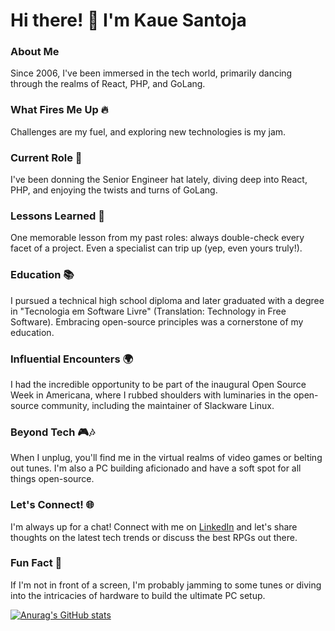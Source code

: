 # Hi there! 👋 I'm Kaue Santoja

### About Me
Since 2006, I've been immersed in the tech world, primarily dancing through the realms of React, PHP, and GoLang.

### What Fires Me Up 🔥
Challenges are my fuel, and exploring new technologies is my jam.

### Current Role 🚀
I've been donning the Senior Engineer hat lately, diving deep into React, PHP, and enjoying the twists and turns of GoLang.

### Lessons Learned 🌟
One memorable lesson from my past roles: always double-check every facet of a project. Even a specialist can trip up (yep, even yours truly!).

### Education 📚
I pursued a technical high school diploma and later graduated with a degree in "Tecnologia em Software Livre" (Translation: Technology in Free Software). Embracing open-source principles was a cornerstone of my education.

### Influential Encounters 🌍
I had the incredible opportunity to be part of the inaugural Open Source Week in Americana, where I rubbed shoulders with luminaries in the open-source community, including the maintainer of Slackware Linux.

### Beyond Tech 🎮🎶
When I unplug, you'll find me in the virtual realms of video games or belting out tunes. I'm also a PC building aficionado and have a soft spot for all things open-source.

### Let's Connect! 🌐
I'm always up for a chat! Connect with me on [LinkedIn](https://www.linkedin.com/in/santoja/) and let's share thoughts on the latest tech trends or discuss the best RPGs out there.

### Fun Fact 🎉
If I'm not in front of a screen, I'm probably jamming to some tunes or diving into the intricacies of hardware to build the ultimate PC setup.

[![Anurag's GitHub stats](https://github-readme-stats.vercel.app/api?username=santoja)](https://github.com/santoja)
